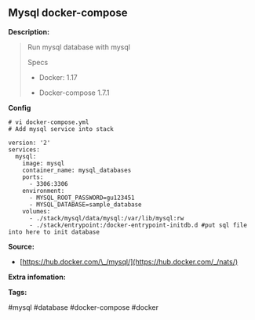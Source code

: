 ## Mysql docker-compose

**Description:**

> Run mysql database with mysql
>
> Specs
>
> * Docker: 1.17
>
> * Docker-compose 1.7.1

**Config**

```
# vi docker-compose.yml
# Add mysql service into stack

version: '2'
services:
  mysql:
    image: mysql
    container_name: mysql_databases
    ports:
      - 3306:3306
    environment:
      - MYSQL_ROOT_PASSWORD=gu123451
      - MYSQL_DATABASE=sample_database
    volumes:
      - ./stack/mysql/data/mysql:/var/lib/mysql:rw
      - ./stack/entrypoint:/docker-entrypoint-initdb.d #put sql file into here to init database

```

**Source:**

* [https://hub.docker.com/\_/mysql/](https://hub.docker.com/_/nats/) 

**Extra infomation:**

**Tags:**

\#mysql \#database \#docker-compose \#docker

